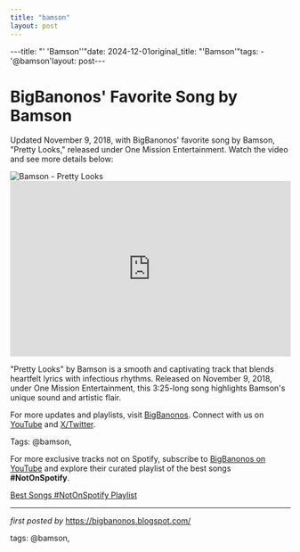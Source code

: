 ```yaml
---
title: "bamson"
layout: post
---
```

---title: "' 'Bamson''"date: 2024-12-01original_title: "'Bamson'"tags:  - '@bamson'layout: post---<!-- Post Title --><h1 >BigBanonos' Favorite Song by Bamson</h1> <!-- Introductory Text --><p >Updated November 9, 2018, with BigBanonos' favorite song by Bamson, "Pretty Looks," released under One Mission Entertainment. Watch the video and see more details below:</p> <!-- Featured Image --><div > <img src="https://i.ytimg.com/vi/WHjxHU8J8bI/hq720.jpg?sqp=-oaymwEhCK4FEIIDSFryq4qpAxMIARUAAAAAGAElAADIQj0AgKJD&rs=AOn4CLAho6OHEOog7j5em0KuJzoCIKk1dA" alt="Bamson - Pretty Looks" /></div> <!-- YouTube Video Embed --><div > <iframe width="100%" height="315" src="https://www.youtube.com/embed/MvJXOZ7kLVs" title="Bamson - Pretty Looks - October 2018" frameborder="0" allow="accelerometer; autoplay; clipboard-write; encrypted-media; gyroscope; picture-in-picture; web-share" referrerpolicy="strict-origin-when-cross-origin" allowfullscreen></iframe></div> <!-- Song Information --><div > <p>"Pretty Looks" by Bamson is a smooth and captivating track that blends heartfelt lyrics with infectious rhythms. Released on November 9, 2018, under One Mission Entertainment, this 3:25-long song highlights Bamson's unique sound and artistic flair.</p></div> <!-- Footer Links --><div > <p>For more updates and playlists, visit <a href="https://bigbanonos.blogspot.com/" target="_blank">BigBanonos</a>. Connect with us on <a href="https://www.youtube.com/@BigBanonos" target="_blank">YouTube</a> and <a href="https://x.com/bigbanonos" target="_blank">X/Twitter</a>.</p></div> <!-- Tags --><p >Tags: @bamson,</p><!--Subscribe and Playlist Links--><div>    <p>For more exclusive tracks not on Spotify, subscribe to <a href="https://www.youtube.com/@BigBanonos" target="_blank">BigBanonos on YouTube</a> and explore their curated playlist of the best songs <strong>#NotOnSpotify</strong>.</p>    <p><a href="https://www.youtube.com/playlist?list=PLtuNtuTatqI0kFahUCbtbfenC_ET5O_tr" target="_blank">Best Songs #NotOnSpotify Playlist<br /></a></p></div><hr /><p><em>first posted by</em> <a href="https://bigbanonos.blogspot.com/" rel="noopener" target="_new">https://bigbanonos.blogspot.com/</a></p><p>tags: @bamson,</p>